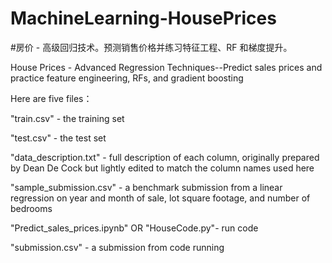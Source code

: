 # MachineLearning-HousePrices
#房价 - 高级回归技术。预测销售价格并练习特征工程、RF 和梯度提升。

House Prices - Advanced Regression Techniques--Predict sales prices and practice feature engineering, RFs, and gradient boosting

Here are five files：

"train.csv" - the training set

"test.csv" - the test set

"data_description.txt" - full description of each column, originally prepared by Dean De Cock but lightly edited to match the column names used here

"sample_submission.csv" - a benchmark submission from a linear regression on year and month of sale, lot square footage, and number of bedrooms

"Predict_sales_prices.ipynb" OR "HouseCode.py"- run code

"submission.csv" - a  submission from code running
